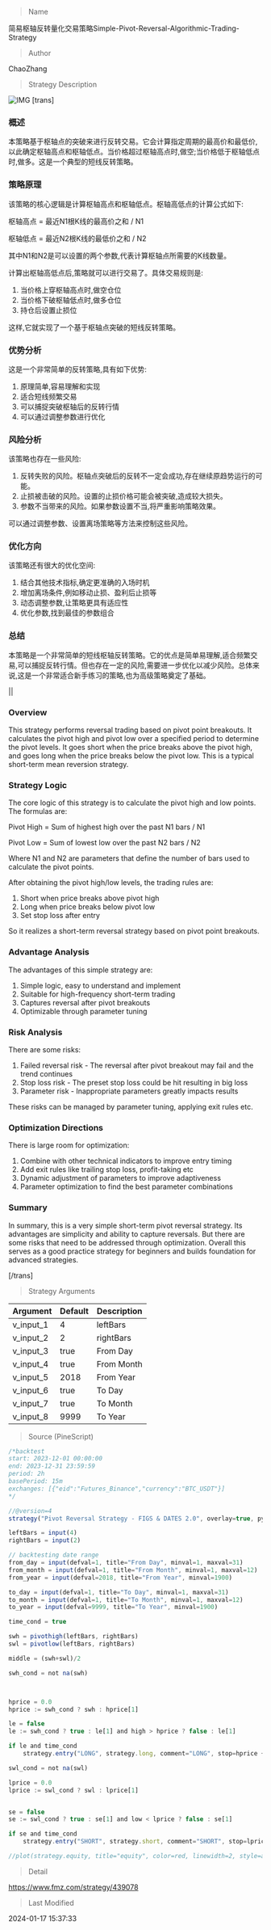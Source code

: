 
> Name

简易枢轴反转量化交易策略Simple-Pivot-Reversal-Algorithmic-Trading-Strategy

> Author

ChaoZhang

> Strategy Description

![IMG](https://www.fmz.com/upload/asset/bf96cfa71317df7201.png)
[trans]

### 概述

本策略基于枢轴点的突破来进行反转交易。它会计算指定周期的最高价和最低价,以此确定枢轴高点和枢轴低点。当价格超过枢轴高点时,做空;当价格低于枢轴低点时,做多。这是一个典型的短线反转策略。

### 策略原理

该策略的核心逻辑是计算枢轴高点和枢轴低点。枢轴高低点的计算公式如下:  

枢轴高点 = 最近N1根K线的最高价之和 / N1 

枢轴低点 = 最近N2根K线的最低价之和 / N2

其中N1和N2是可以设置的两个参数,代表计算枢轴点所需要的K线数量。

计算出枢轴高低点后,策略就可以进行交易了。具体交易规则是:

1. 当价格上穿枢轴高点时,做空仓位
2. 当价格下破枢轴低点时,做多仓位
3. 持仓后设置止损位

这样,它就实现了一个基于枢轴点突破的短线反转策略。

### 优势分析

这是一个非常简单的反转策略,具有如下优势:

1. 原理简单,容易理解和实现
2. 适合短线频繁交易
3. 可以捕捉突破枢轴后的反转行情
4. 可以通过调整参数进行优化

### 风险分析

该策略也存在一些风险:  

1. 反转失败的风险。枢轴点突破后的反转不一定会成功,存在继续原趋势运行的可能。
2. 止损被击破的风险。设置的止损价格可能会被突破,造成较大损失。
3. 参数不当带来的风险。如果参数设置不当,将严重影响策略效果。

可以通过调整参数、设置离场策略等方法来控制这些风险。

### 优化方向  

该策略还有很大的优化空间:

1. 结合其他技术指标,确定更准确的入场时机
2. 增加离场条件,例如移动止损、盈利后止损等
3. 动态调整参数,让策略更具有适应性
4. 优化参数,找到最佳的参数组合

### 总结  

本策略是一个非常简单的短线枢轴反转策略。它的优点是简单易理解,适合频繁交易,可以捕捉反转行情。但也存在一定的风险,需要进一步优化以减少风险。总体来说,这是一个非常适合新手练习的策略,也为高级策略奠定了基础。

||

### Overview  

This strategy performs reversal trading based on pivot point breakouts. It calculates the pivot high and pivot low over a specified period to determine the pivot levels. It goes short when the price breaks above the pivot high, and goes long when the price breaks below the pivot low. This is a typical short-term mean reversion strategy.  

### Strategy Logic  

The core logic of this strategy is to calculate the pivot high and low points. The formulas are:

Pivot High = Sum of highest high over the past N1 bars / N1

Pivot Low = Sum of lowest low over the past N2 bars / N2  

Where N1 and N2 are parameters that define the number of bars used to calculate the pivot points.

After obtaining the pivot high/low levels, the trading rules are:

1. Short when price breaks above pivot high
2. Long when price breaks below pivot low  
3. Set stop loss after entry

So it realizes a short-term reversal strategy based on pivot point breakouts.   

### Advantage Analysis

The advantages of this simple strategy are:

1. Simple logic, easy to understand and implement
2. Suitable for high-frequency short-term trading 
3. Captures reversal after pivot breakouts
4. Optimizable through parameter tuning  

### Risk Analysis  

There are some risks:   

1. Failed reversal risk - The reversal after pivot breakout may fail and the trend continues
2. Stop loss risk - The preset stop loss could be hit resulting in big loss
3. Parameter risk - Inappropriate parameters greatly impacts results
 
These risks can be managed by parameter tuning, applying exit rules etc.

### Optimization Directions   

There is large room for optimization:

1. Combine with other technical indicators to improve entry timing
2. Add exit rules like trailing stop loss, profit-taking etc  
3. Dynamic adjustment of parameters to improve adaptiveness  
4. Parameter optimization to find the best parameter combinations

### Summary   

In summary, this is a very simple short-term pivot reversal strategy. Its advantages are simplicity and ability to capture reversals. But there are some risks that need to be addressed through optimization. Overall this serves as a good practice strategy for beginners and builds foundation for advanced strategies.

[/trans]

> Strategy Arguments



|Argument|Default|Description|
|----|----|----|
|v_input_1|4|leftBars|
|v_input_2|2|rightBars|
|v_input_3|true|From Day|
|v_input_4|true|From Month|
|v_input_5|2018|From Year|
|v_input_6|true|To Day|
|v_input_7|true|To Month|
|v_input_8|9999|To Year|


> Source (PineScript)

``` javascript
/*backtest
start: 2023-12-01 00:00:00
end: 2023-12-31 23:59:59
period: 2h
basePeriod: 15m
exchanges: [{"eid":"Futures_Binance","currency":"BTC_USDT"}]
*/

//@version=4
strategy("Pivot Reversal Strategy - FIGS & DATES 2.0", overlay=true, pyramiding=0, initial_capital=10000, currency="USD", default_qty_type=strategy.percent_of_equity, default_qty_value=100.0, commission_value=0.075)

leftBars = input(4)
rightBars = input(2)

// backtesting date range
from_day = input(defval=1, title="From Day", minval=1, maxval=31)
from_month = input(defval=1, title="From Month", minval=1, maxval=12)
from_year = input(defval=2018, title="From Year", minval=1900)

to_day = input(defval=1, title="To Day", minval=1, maxval=31)
to_month = input(defval=1, title="To Month", minval=1, maxval=12)
to_year = input(defval=9999, title="To Year", minval=1900)

time_cond = true

swh = pivothigh(leftBars, rightBars)
swl = pivotlow(leftBars, rightBars)

middle = (swh+swl)/2

swh_cond = not na(swh)



hprice = 0.0
hprice := swh_cond ? swh : hprice[1]

le = false
le := swh_cond ? true : le[1] and high > hprice ? false : le[1]

if le and time_cond
    strategy.entry("LONG", strategy.long, comment="LONG", stop=hprice + syminfo.mintick)

swl_cond = not na(swl)

lprice = 0.0
lprice := swl_cond ? swl : lprice[1]


se = false
se := swl_cond ? true : se[1] and low < lprice ? false : se[1]

if se and time_cond
    strategy.entry("SHORT", strategy.short, comment="SHORT", stop=lprice - syminfo.mintick)

//plot(strategy.equity, title="equity", color=red, linewidth=2, style=areabr)

```

> Detail

https://www.fmz.com/strategy/439078

> Last Modified

2024-01-17 15:37:33
